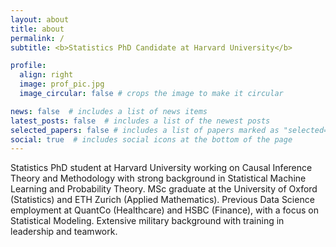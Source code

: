```yaml
---
layout: about
title: about
permalink: /
subtitle: <b>Statistics PhD Candidate at Harvard University</b>

profile:
  align: right
  image: prof_pic.jpg
  image_circular: false # crops the image to make it circular

news: false  # includes a list of news items
latest_posts: false  # includes a list of the newest posts
selected_papers: false # includes a list of papers marked as "selected={true}"
social: true  # includes social icons at the bottom of the page
---
```


Statistics PhD student at Harvard University working on Causal Inference Theory and Methodology with strong background in Statistical Machine Learning and Probability Theory. MSc graduate at the University of Oxford (Statistics) and ETH Zurich (Applied Mathematics). Previous Data Science employment at QuantCo (Healthcare) and HSBC (Finance), with a focus on Statistical Modeling. Extensive military background with training in leadership and teamwork.
